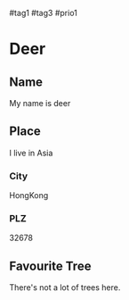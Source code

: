 #tag1 #tag3
#prio1

# Deer

## Name

My name is deer

## Place

I live in Asia

### City

HongKong

### PLZ

32678

## Favourite Tree

There's not a lot of trees here.
